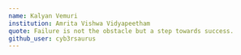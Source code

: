 ```yaml
---
name: Kalyan Vemuri
institution: Amrita Vishwa Vidyapeetham
quote: Failure is not the obstacle but a step towards success.
github_user: cyb3rsaurus
---
```

